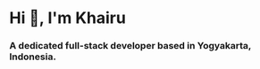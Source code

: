 <h1 align="left">Hi 👋, I'm Khairu</h1>
<h3 align="left">A dedicated full-stack developer based in Yogyakarta, Indonesia.</h3>
